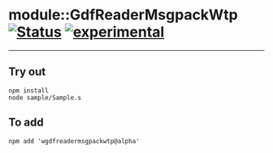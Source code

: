 
# module::GdfReaderMsgpackWtp  [![Status](https://github.com/Wandalen/wGdfReaderMsgpackWtp/workflows/Publish/badge.svg)](https://github.com/Wandalen/wGdfReaderMsgpackWtp/actions?query=workflow%3APublish) [![experimental](https://img.shields.io/badge/stability-experimental-orange.svg)](https://github.com/emersion/stability-badges#experimental)

___

## Try out
```
npm install
node sample/Sample.s
```

## To add
```
npm add 'wgdfreadermsgpackwtp@alpha'
```

